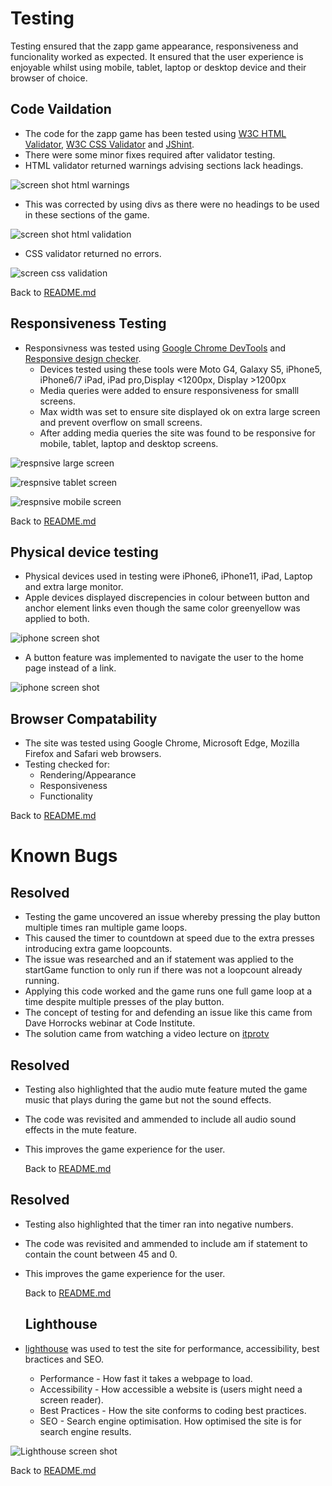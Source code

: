 # Testing
Testing ensured that the zapp game appearance, responsiveness and funcionality worked as expected. It ensured that the user experience is enjoyable whilst using mobile, tablet, laptop or desktop device and their browser of choice.

## Code Vaildation
- The code for the zapp game has been tested using [W3C HTML Validator](https://validator.w3.org/), [W3C CSS Validator](https://jigsaw.w3.org/css-validator/) and [JShint](https://jshint.com/).
-  There were some minor fixes required after validator testing.
- HTML validator returned warnings advising sections lack headings.

![screen shot html warnings](/docs/readme-images/homepage-html-warnings.png)


- This was corrected by using divs as there were no headings to be used in these sections of the game. 

![screen shot html validation](/docs/readme-images/homepage-html-validator.png)


- CSS validator returned no errors.

![screen css validation](/docs/readme-images/css-validator.png)


 Back to [README.md](README.md)





## Responsiveness Testing
- Responsivness was tested using [Google Chrome DevTools](https://developer.chrome.com/docs/devtools/) and [Responsive design checker](https://responsivedesignchecker.com/). 
    - Devices tested using these tools were Moto G4, Galaxy S5, iPhone5, iPhone6/7 iPad, iPad pro,Display <1200px, Display >1200px
    - Media queries were added to ensure responsiveness for smalll screens. 
    - Max width was set to ensure site displayed ok on extra large screen and prevent overflow on small screens.
    - After adding media queries the site was found to be responsive for mobile, tablet, laptop and desktop screens.


![respnsive large screen ](/docs/readme-images/responsive-large.png)

![respnsive tablet screen ](/docs/readme-images/responsive-tablet.png)

![respnsive mobile screen ](/docs/readme-images/responsive-small.png)

 Back to [README.md](README.md)


 ## Physical device testing
  - Physical devices used in testing were iPhone6, iPhone11, iPad, Laptop and extra large monitor.
  - Apple devices displayed discrepencies in colour between button and anchor element links even though the same color greenyellow was applied to both.

  ![iphone screen shot ](/docs/readme-images/testing-apple-styling.png)

  - A button feature was implemented to navigate the user to the home page instead of a link.

  ![iphone screen shot ](/docs/readme-images/iphone-buttons.png)
  

## Browser Compatability
- The site was tested using Google Chrome, Microsoft Edge, Mozilla Firefox and Safari web browsers. 
- Testing checked for:
    - Rendering/Appearance
    - Responsiveness
    - Functionality 

Back to [README.md](README.md)


# Known Bugs

## Resolved
- Testing the game uncovered an issue whereby pressing the play button multiple times ran multiple game loops. 
- This caused the timer to countdown at speed due to the extra presses introducing extra game loopcounts.
- The issue was researched and an if statement was applied to the startGame function to only run if there was not a loopcount already running.
- Applying this code worked and the game runs one full game loop at a time despite multiple presses of the play button. 
- The concept of testing for and defending an issue like this came from Dave Horrocks webinar at Code Institute.
- The solution came from watching a video lecture on [itprotv](https://www.itpro.tv/)  
## Resolved
- Testing also highlighted that the audio mute feature muted the game music that plays during the game but not the sound effects.
- The code was revisited and ammended to include all audio sound effects in the mute feature.
- This improves the game experience for the user.

    Back to [README.md](README.md)

 ## Resolved
- Testing also highlighted that the timer ran into negative numbers.
- The code was revisited and ammended to include am if statement to contain the count between 45 and 0.
- This improves the game experience for the user.

    Back to [README.md](README.md)


    ## Lighthouse
- [lighthouse](https://developers.google.com/web/tools/lighthouse) was used to test the site for performance, accessibility, best bractices and SEO.

    - Performance - How fast it takes a webpage to load.
    - Accessibility - How accessible a website is (users might need a screen reader).
    - Best Practices - How the site conforms to coding best practices.
    - SEO - Search engine optimisation. How optimised the site is for search engine results.


![Lighthouse screen shot](/docs/readme-images/lighthouse.png)

Back to [README.md](README.md)